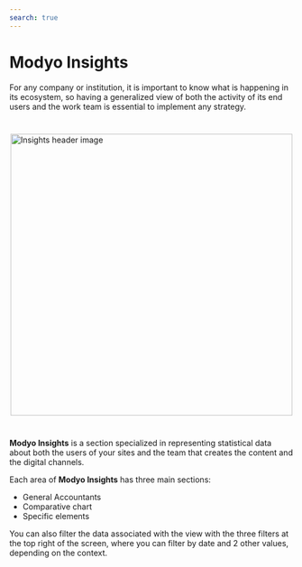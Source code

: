 ```yaml
---
search: true
---
```


# Modyo Insights

For any company or institution, it is important to know what is happening in its ecosystem, so having a generalized view of both the activity of its end users and the work team is essential to implement any strategy.

 <img src="/assets/img/insights/header.jpg" alt="Insights header image" style="margin: 40px auto; width: 500px; display: block;"> 

**Modyo Insights** is a section specialized in representing statistical data about both the users of your sites and the team that creates the content and the digital channels.

Each area of **Modyo Insights** has three main sections:

- General Accountants
- Comparative chart
- Specific elements

You can also filter the data associated with the view with the three filters at the top right of the screen, where you can filter by date and 2 other values, depending on the context.
